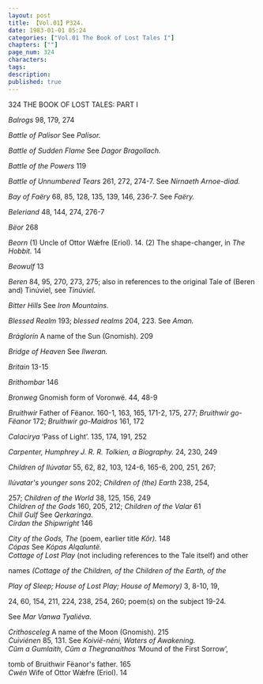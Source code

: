 ```yaml
---
layout: post
title: 【Vol.01】P324.
date: 1983-01-01 05:24
categories: ["Vol.01 The Book of Lost Tales I"]
chapters: [""]
page_num: 324
characters: 
tags: 
description: 
published: true
---
```


<p style="text-indent: 0;">
324      THE BOOK OF LOST TALES: PART I
</p>

<I>Balrogs   </I>98, 179, 274

<I>Battle of Palisor    </I>See <I>Palisor.</I>

<I>Battle of Sudden Flame    </I>See <I>Dagor Bragollach.</I>

<I>Battle of the Powers    </I>119

<I>Battle of Unnumbered Tears </I>261, 272, 274-7. See <I>Nirnaeth Arnoe-diad.</I>

<I>Bay of Faëry    </I>68, 85, 128, 135, 139, 146, 236-7. See <I>Faëry.</I>

<I>Beleriand   </I>48, 144, 274, 276-7

<I>Bëor </I>268

<I>Beorn   </I>(1) Uncle of Ottor Wǽfre (Eriol). 14. (2) The shape-changer, in <I>The Hobbit. </I>14

<I>Beowulf    </I>13

<I>Beren   </I>84, 95, 270, 273, 275; also in references to the original Tale of (Beren and) Tinúviel, see <I>Tinúviel.</I>

<I>Bitter Hills    </I>See <I>Iron Mountains.</I>

<I>Blessed Realm    </I>193; <I>blessed realms </I>204, 223. See <I>Aman.</I>

<I>Bráglorín </I>A name of the Sun (Gnomish). 209

<I>Bridge of Heaven    </I>See <I>Ilweran.</I>

<I>Britain    </I>13-15

<I>Brithombar    </I>146

<I>Bronweg    </I>Gnomish form of Voronwë. 44, 48-9

<I>Bruithwir   </I>Father of Fëanor. 160-1, 163, 165, 171-2, 175, 277; <I>Bruithwir go-Fëanor </I>172; <I>Bruithwir go-Maidros </I>161, 172

<I>Calacirya    </I>‘Pass of Light’. 135, 174, 191, 252

<I>Carpenter, Humphrey   J. R. R. Tolkien, a Biography. </I>24, 230, 249

<I>Children of Ilúvatar </I>55, 62, 82, 103, 124-6, 165-6, 200, 251, 267;

<I>Ilúvatar's younger sons </I>202; <I>Children of (the) Earth </I>238, 254,

257; <I>Children of the World </I>38, 125, 156, 249<BR><I>Children of the Gods    </I>160, 205, 212; <I>Children of the Valar </I>61<BR><I>Chill Gulf   </I>See <I>Qerkaringa.<BR>Círdan the Shipwright    </I>146

<I>City of the Gods, The   </I>(poem, earlier title <I>Kôr). </I>148<BR><I>Cópas  </I>See <I>Kópas Alqaluntë.<BR>Cottage of Lost Play   </I>(not including references to the Tale itself) and other

names <I>(Cottage of the Children, of the Children of the Earth, of the</I>

<I>Play of Sleep; House of Lost Play; House of Memory) </I>3, 8-10, 19,

24, 60, 154, 211, 224, 238, 254, 260; poem(s) on the subject 19-24.

See <I>Mar Vanwa Tyaliéva.</I>

<I>Crithosceleg   </I>A name of the Moon (Gnomish). 215<BR><I>Cuiviénen  </I>85, 131. See <I>Koivië-néni, Waters of Awakening.<BR>Cûm a Gumlaith, Cûm a Thegranaithos    </I>‘Mound of the First Sorrow’,

tomb of Bruithwir Fëanor's father. 165<BR><I>Cwén  </I>Wife of Ottor Wǽfre (Eriol). 14

